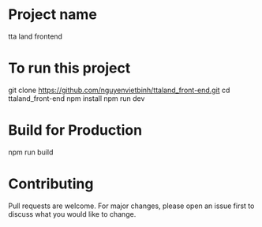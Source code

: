 # Project name
tta land frontend

# To run this project 
git clone https://github.com/nguyenvietbinh/ttaland_front-end.git
cd ttaland_front-end
npm install
npm run dev

# Build for Production
npm run build

# Contributing
Pull requests are welcome. For major changes, please open an issue first to discuss what you would like to change.